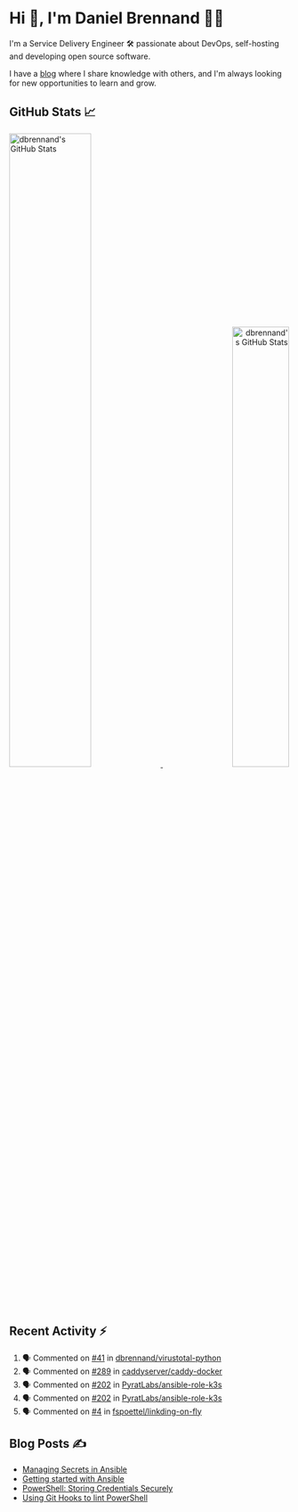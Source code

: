 # Hi 👋, I'm Daniel Brennand 👨‍💻

I'm a Service Delivery Engineer 🛠 passionate about DevOps, self-hosting and developing open source software.

I have a [blog](https://danielbrennand.com/blog/) where I share knowledge with others, and I'm always looking for new opportunities to learn and grow.

## GitHub Stats 📈

<p>
    <a align="left" href="https://github.com/dbrennand/dbrennand">
        <img alt="dbrennand's GitHub Stats"  width="54%" src="https://github-readme-stats-dbrennand.vercel.app/api?username=dbrennand&show_icons=true&count_private=true&hide_border=true&theme=dark">
    </a>
    <a align="right" href="https://github.com/dbrennand/dbrennand">
        <img alt="dbrennand's GitHub Stats"  width="45%" src="https://github-readme-stats-dbrennand.vercel.app/api/top-langs/?username=dbrennand&hide_border=true&layout=compact&theme=dark">
    </a>
</p>

## Recent Activity ⚡

<!--START_SECTION:activity-->
1. 🗣 Commented on [#41](https://github.com/dbrennand/virustotal-python/issues/41) in [dbrennand/virustotal-python](https://github.com/dbrennand/virustotal-python)
2. 🗣 Commented on [#289](https://github.com/caddyserver/caddy-docker/issues/289) in [caddyserver/caddy-docker](https://github.com/caddyserver/caddy-docker)
3. 🗣 Commented on [#202](https://github.com/PyratLabs/ansible-role-k3s/issues/202) in [PyratLabs/ansible-role-k3s](https://github.com/PyratLabs/ansible-role-k3s)
4. 🗣 Commented on [#202](https://github.com/PyratLabs/ansible-role-k3s/issues/202) in [PyratLabs/ansible-role-k3s](https://github.com/PyratLabs/ansible-role-k3s)
5. 🗣 Commented on [#4](https://github.com/fspoettel/linkding-on-fly/issues/4) in [fspoettel/linkding-on-fly](https://github.com/fspoettel/linkding-on-fly)
<!--END_SECTION:activity-->

## Blog Posts ✍

<!-- BLOG-POST-LIST:START -->
- [Managing Secrets in Ansible](https://danielbrennand.com/blog/managing-secrets-in-ansible/)
- [Getting started with Ansible](https://danielbrennand.com/blog/getting-started-ansible/)
- [PowerShell: Storing Credentials Securely](https://danielbrennand.com/blog/powershell-storing-credentials/)
- [Using Git Hooks to lint PowerShell](https://danielbrennand.com/blog/git-hook-powershell/)
<!-- BLOG-POST-LIST:END -->
